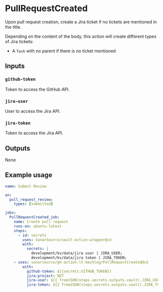 # PullRequestCreated

Upon pull request creation, create a Jira ticket if no tickets are mentioned in the title.

Depending on the content of the body, this action will create different types of Jira tickets:
- A `Task` with no parent if there is no ticket mentioned

## Inputs

### `github-token`

Token to access the GitHub API. 

### `jira-user`

User to access the Jira API.

### `jira-token`

Token to access the Jira API.

## Outputs

None

## Example usage

```yaml
name: Submit Review

on:
  pull_request_review:
    types: [submitted]

jobs:
  PullRequestCreated_job:
    name: Create pull request
    runs-on: ubuntu-latest
    steps:
      - id: secrets
        uses: SonarSource/vault-action-wrapper@v3
        with:
          secrets: |
            development/kv/data/jira user | JIRA_USER;
            development/kv/data/jira token | JIRA_TOKEN;
    - uses: sonarsource/gh-action-lt-backlog/PullRequestCreated@v2
        with:
          github-token: ${{secrets.GITHUB_TOKEN}}
          jira-project: NET
          jira-user: ${{ fromJSON(steps.secrets.outputs.vault).JIRA_USER }}
          jira-token: ${{ fromJSON(steps.secrets.outputs.vault).JIRA_TOKEN }}
```
